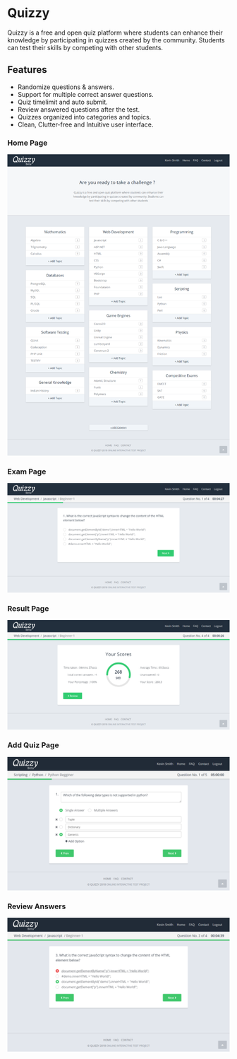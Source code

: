 # Quizzy

Quizzy is a free and open quiz platform where students can enhance their knowledge by participating in quizzes created by the community. Students can test their skills by competing with other students.


## Features

* Randomize questions & answers.
* Support for multiple correct answer questions.
* Quiz timelimit and auto submit.
* Review answered questions after the test.
* Quizzes organized into categories and topics.
* Clean, Clutter-free and Intuitive user interface.

### Home Page

![1](images/1.png)

### Exam Page

![2](images/2.png)

### Result Page

![3](images/3.png)

### Add Quiz Page

![4](images/4.png)

### Review Answers

![5](images/5.png)